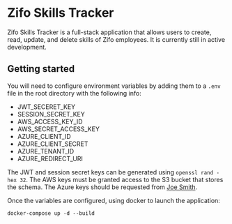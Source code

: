 # Zifo Skills Tracker

Zifo Skills Tracker is a full-stack application that allows users to create, read, update, and delete skills of Zifo employees. It is currently still in active development.

## Getting started

You will need to configure environment variables by adding them to a `.env` file in the root directory with the following info:

- JWT_SECERET_KEY
- SESSION_SECRET_KEY
- AWS_ACCESS_KEY_ID
- AWS_SECRET_ACCESS_KEY
- AZURE_CLIENT_ID
- AZURE_CLIENT_SECRET
- AZURE_TENANT_ID
- AZURE_REDIRECT_URI

The JWT and session secret keys can be generated using `openssl rand -hex 32`. The AWS keys must be granted access to the S3 bucket that stores the schema. The Azure keys should be requested from [Joe Smith](mailto:joe.smith@zifornd.com).

Once the variables are configured, using docker to launch the application:

```
docker-compose up -d --build
```
